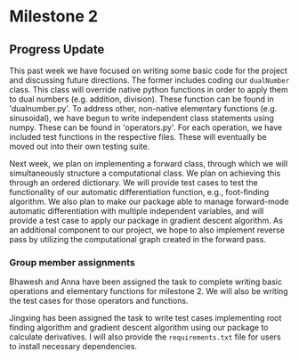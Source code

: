 # Milestone 2

## Progress Update

This past week we have focused on writing some basic code for the 
project and discussing future directions. The former includes 
coding our `dualNumber` class. This class will override native 
python functions in order to apply them to dual numbers (e.g. 
addition, division). These function can be found in 
'dualnumber.py'. To address other,  non-native elementary functions 
(e.g. sinusoidal), we have begun to write independent class 
statements using numpy. These can be found in 'operators.py'. For 
each operation, we have included test functions in the respective 
files. These will eventually be moved out into their own testing suite. 

Next week, we plan on implementing a forward class, through which 
we will simultaneously structure a computational class. We plan on
 achieving this through an ordered dictionary. We will provide 
test cases to test the functionality of our automatic differentiation 
function, e.g., foot-finding algorithm. We also plan to make our package 
able to manage forward-mode automatic differentiation with multiple 
independent variables, and will provide a test case to apply our package
in gradient descent algorithm. As an additional component to our project,
 we hope to also implement reverse pass 
by utilizing the computational graph created in the forward pass. 

### Group member assignments
Bhawesh and Anna have been assigned the task to complete writing 
basic operations and elementary functions for milestone 2. We 
will also be writing the test cases for those operators and functions.

Jingxing has been assigned the task to write test cases implementing root
finding algorithm and gradient descent algorithm using our package to 
calculate derivatives. I will also provide the `requirements.txt` file 
for users to install necessary dependencies.

